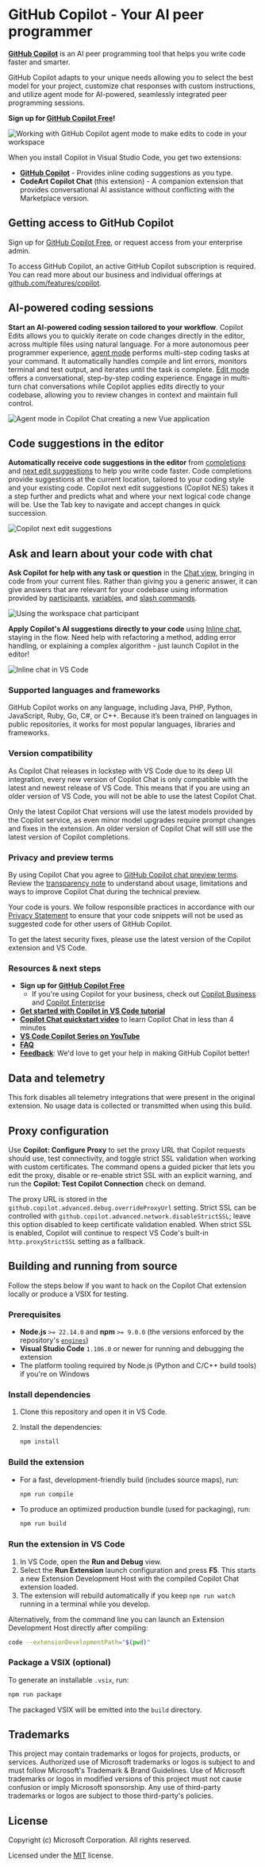 # GitHub Copilot - Your AI peer programmer

**[GitHub Copilot](https://code.visualstudio.com/docs/copilot/overview)** is an AI peer programming tool that helps you write code faster and smarter.

GitHub Copilot adapts to your unique needs allowing you to select the best model for your project, customize chat responses with custom instructions, and utilize agent mode for AI-powered, seamlessly integrated peer programming sessions.

**Sign up for [GitHub Copilot Free](https://github.com/settings/copilot?utm_source=vscode-chat-readme&utm_medium=first&utm_campaign=2025mar-em-MSFT-signup)!**

![Working with GitHub Copilot agent mode to make edits to code in your workspace](https://github.com/microsoft/vscode-copilot-release/blob/main/images/hero-dark.png?raw=true)

When you install Copilot in Visual Studio Code, you get two extensions:
* **[GitHub Copilot](https://marketplace.visualstudio.com/items?itemName=GitHub.copilot)** - Provides inline coding suggestions as you type.
* **CodeArt Copilot Chat** (this extension) - A companion extension that provides conversational AI assistance without conflicting with the Marketplace version.

## Getting access to GitHub Copilot

Sign up for [GitHub Copilot Free](https://github.com/settings/copilot?utm_source=vscode-chat-readme&utm_medium=second&utm_campaign=2025mar-em-MSFT-signup), or request access from your enterprise admin.

To access GitHub Copilot, an active GitHub Copilot subscription is required. You can read more about our business and individual offerings at [github.com/features/copilot](https://github.com/features/copilot?utm_source=vscode-chat&utm_medium=readme&utm_campaign=2025mar-em-MSFT-signup).

## AI-powered coding sessions

**Start an AI-powered coding session tailored to your workflow**. Copilot Edits allows you to quickly iterate on code changes directly in the editor, across multiple files using natural language. For a more autonomous peer programmer experience,
[agent mode](https://aka.ms/vscode-copilot-agent) performs multi-step coding tasks at your command. It automatically handles compile and lint errors, monitors terminal and test output, and iterates until the task is complete. [Edit mode](https://aka.ms/vscode-copilot-edit) offers a conversational, step-by-step coding experience. Engage in multi-turn chat conversations while Copilot applies edits directly to your codebase, allowing you to review changes in context and maintain full control.

![Agent mode in Copilot Chat creating a new Vue application](https://github.com/microsoft/vscode-copilot-release/blob/main/images/agent-mode-readme.gif?raw=true)

## Code suggestions in the editor

**Automatically receive code suggestions in the editor** from [completions](https://aka.ms/vscode-completions) and [next edit suggestions](https://aka.ms/vscode-nes) to help you write code faster. Code completions provide suggestions at the current location, tailored to your coding style and your existing code. Copilot next edit suggestions (Copilot NES) takes it a step further and predicts what and where your next logical code change will be. Use the Tab key to navigate and accept changes in quick succession.

![Copilot next edit suggestions](https://code.visualstudio.com/assets/docs/copilot/inline-suggestions/nes-point.gif)

## Ask and learn about your code with chat

**Ask Copilot for help with any task or question** in the [Chat view](https://aka.ms/vscode-chat), bringing in code from your current files. Rather than giving you a generic answer, it can give answers that are relevant for your codebase using information provided by [participants](https://aka.ms/vscode-chat-participants), [variables](https://aka.ms/vscode-chat-variables), and [slash commands](https://aka.ms/vscode-chat-commands).

![Using the workspace chat participant](https://github.com/microsoft/vscode-copilot-release/blob/main/images/participants-workspace.gif?raw=true)

**Apply Copilot's AI suggestions directly to your code** using [Inline chat](https://aka.ms/vscode-inline-chat), staying in the flow. Need help with refactoring a method, adding error handling, or explaining a complex algorithm - just launch Copilot in the editor!

![Inline chat in VS Code](https://code.visualstudio.com/assets/docs/copilot/copilot-chat/inline-chat-question-example.png)

### Supported languages and frameworks

GitHub Copilot works on any language, including Java, PHP, Python, JavaScript, Ruby, Go, C#, or C++. Because it’s been trained on languages in public repositories, it works for most popular languages, libraries and frameworks.

### Version compatibility

As Copilot Chat releases in lockstep with VS Code due to its deep UI integration, every new version of Copilot Chat is only compatible with the latest and newest release of VS Code. This means that if you are using an older version of VS Code, you will not be able to use the latest Copilot Chat.

Only the latest Copilot Chat versions will use the latest models provided by the Copilot service, as even minor model upgrades require prompt changes and fixes in the extension. An older version of Copilot Chat will still use the latest version of Copilot completions.

### Privacy and preview terms

By using Copilot Chat you agree to [GitHub Copilot chat preview terms](https://docs.github.com/en/early-access/copilot/github-copilot-chat-technical-preview-license-terms). Review the [transparency note](https://aka.ms/CopilotChatTransparencyNote) to understand about usage, limitations and ways to improve Copilot Chat during the technical preview.

Your code is yours. We follow responsible practices in accordance with our [Privacy Statement](https://docs.github.com/en/site-policy/privacy-policies/github-privacy-statement) to ensure that your code snippets will not be used as suggested code for other users of GitHub Copilot.

To get the latest security fixes, please use the latest version of the Copilot extension and VS Code.

### Resources & next steps
* **Sign up for [GitHub Copilot Free](https://github.com/settings/copilot?utm_source=vscode-chat-readme&utm_medium=third&utm_campaign=2025mar-em-MSFT-signup)**
    * If you're using Copilot for your business, check out [Copilot Business](https://docs.github.com/en/copilot/copilot-business/about-github-copilot-business) and [Copilot Enterprise](https://docs.github.com/en/copilot/github-copilot-enterprise/overview/about-github-copilot-enterprise)
* **[Get started with Copilot in VS Code tutorial](https://code.visualstudio.com/docs/copilot/getting-started)**
* **[Copilot Chat quickstart video](https://www.youtube.com/watch?v=3surPGP7_4o)** to learn Copilot Chat in less than 4 minutes
* **[VS Code Copilot Series on YouTube](https://www.youtube.com/playlist?list=PLj6YeMhvp2S5_hvBl2SE-7YCHYlLQ0bPt)**
* **[FAQ](https://code.visualstudio.com/docs/copilot/faq)**
* **[Feedback](https://github.com/microsoft/vscode-copilot-release/issues)**: We'd love to get your help in making GitHub Copilot better!

## Data and telemetry

This fork disables all telemetry integrations that were present in the original extension. No usage data is collected or transmitted when using this build.

## Proxy configuration

Use **Copilot: Configure Proxy** to set the proxy URL that Copilot requests should use, test connectivity, and toggle strict SSL validation when working with custom certificates. The command opens a guided picker that lets you edit the proxy, disable or re-enable strict SSL with an explicit warning, and run the **Copilot: Test Copilot Connection** check on demand.

The proxy URL is stored in the `github.copilot.advanced.debug.overrideProxyUrl` setting. Strict SSL can be controlled with `github.copilot.advanced.network.disableStrictSSL`; leave this option disabled to keep certificate validation enabled. When strict SSL is enabled, Copilot will continue to respect VS Code's built-in `http.proxyStrictSSL` setting as a fallback.

## Building and running from source

Follow the steps below if you want to hack on the Copilot Chat extension locally or produce a VSIX for testing.

### Prerequisites

* **Node.js** `>= 22.14.0` and **npm** `>= 9.0.0` (the versions enforced by the repository's [`engines`](package.json))
* **Visual Studio Code** `1.106.0` or newer for running and debugging the extension
* The platform tooling required by Node.js (Python and C/C++ build tools) if you're on Windows

### Install dependencies

1. Clone this repository and open it in VS Code.
2. Install the dependencies:

   ```bash
   npm install
   ```

### Build the extension

* For a fast, development-friendly build (includes source maps), run:

  ```bash
  npm run compile
  ```

* To produce an optimized production bundle (used for packaging), run:

  ```bash
  npm run build
  ```

### Run the extension in VS Code

1. In VS Code, open the **Run and Debug** view.
2. Select the **Run Extension** launch configuration and press **F5**. This starts a new Extension Development Host with the compiled Copilot Chat extension loaded.
3. The extension will rebuild automatically if you keep `npm run watch` running in a terminal while you develop.

Alternatively, from the command line you can launch an Extension Development Host directly after compiling:

```bash
code --extensionDevelopmentPath="$(pwd)"
```

### Package a VSIX (optional)

To generate an installable `.vsix`, run:

```bash
npm run package
```

The packaged VSIX will be emitted into the `build` directory.

## Trademarks

This project may contain trademarks or logos for projects, products, or services. Authorized use of Microsoft trademarks or logos is subject to and must follow Microsoft's Trademark & Brand Guidelines. Use of Microsoft trademarks or logos in modified versions of this project must not cause confusion or imply Microsoft sponsorship. Any use of third-party trademarks or logos are subject to those third-party's policies.

## License

Copyright (c) Microsoft Corporation. All rights reserved.

Licensed under the [MIT](LICENSE.txt) license.
